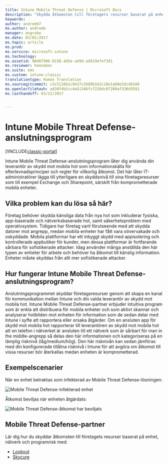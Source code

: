 ```yaml
---
title: Intune Mobile Threat Defense | Microsoft Docs
description: "Skydda åtkomsten till företagets resurser baserat på enhetsrisk."
keywords: 
author: andredm7
ms.author: andredm
manager: angrobe
ms.date: 03/01/2017
ms.topic: article
ms.prod: 
ms.service: microsoft-intune
ms.technology: 
ms.assetid: 08d87906-8158-4d5e-a49d-ad919efef3d1
ms.reviewer: heenamac
ms.suite: ems
ms.custom: intune-classic
translationtype: Human Translation
ms.sourcegitcommit: c3c5126b1c9437c2689b162c28e1a60e5dc4b108
ms.openlocfilehash: ad39f4b2cc4a51346fcf226dc07208af336d3581
ms.lasthandoff: 03/22/2017


---
```


# <a name="intune-mobile-threat-defense-connectors"></a>Intune Mobile Threat Defense-anslutningsprogram

[!INCLUDE[classic-portal](../includes/classic-portal.md)]

Intune Mobile Threat Defense-anslutningsprogram låter dig använda din leverantör av skydd mot mobila hot som informationskälla för efterlevnadsprinciper och regler för villkorlig åtkomst. Det här låter IT-administratörer lägga till ytterligare en skyddsnivå till sina företagsresurser som till exempel Exchange och Sharepoint, särskilt från komprometterade mobila enheter.

## <a name="what-problem-does-this-solve"></a>Vilka problem kan du lösa så här?

Företag behöver skydda känsliga data från nya hot som inkluderar fysiska, app-baserade och nätverksbaserade hot, samt säkerhetsproblem med operativsystem.
Tidigare har företag varit förutseende med att skydda datorer mot angrepp, medan mobila enheter har fått vara oövervakade och oskyddade. Mobila plattformar har ett inbyggt skydd med appisolering och kontrollerade appbutiker för kunder, men dessa plattformar är fortfarande sårbara för sofistikerade attacker. Idag använder många anställda den här typen av enheter för arbete och behöver ha åtkomst till känslig information. Enheter måste skyddas från allt mer sofistikerade attacker.

## <a name="how-the-intune-mobile-threat-defense-connectors-work"></a>Hur fungerar Intune Mobile Threat Defense-anslutningsprogram?

Anslutningsprogrammet skyddar företagsresurser genom att skapa en kanal för kommunikation mellan Intune och din valda leverantör av skydd mot mobila hot. Intune Mobile Threat Defense-partner erbjuder intuitiva program som är enkla att distribuera för mobila enheter och som aktivt skannar och analyserar hotbilden mot enheten för information som de sedan delar med Intune i syfte att rapportera eller orsaka åtgärder. Om en ansluten app för skydd mot mobila hot rapporterar till leverantören av skydd mot mobila hot att en telefon i nätverket är ansluten till ett nätverk som är sårbart för man in the middle-angrepp så delas den här informationen och kategoriseras på en lämplig risknivå (låg/medium/hög). Den här risknivån kan sedan jämföras med din konfigurerade tillåtna risknivå i Intune för att avgöra om åtkomst till vissa resurser bör återkallas medan enheten är komprometterad.

## <a name="sample-scenarios"></a>Exempelscenarier

När en enhet betraktas som infekterad av Mobile Threat Defense-lösningen:

![Mobile Threat Defense-infekterad enhet](../media/mtp/MTD-image-1.png)

Åtkomst beviljas när enheten åtgärdats:

![Mobile Threat Defense-åtkomst har beviljats](../media/mtp/MTD-image-2.png)

## <a name="mobile-threat-defense-partners"></a>Mobile Threat Defense-partner

Lär dig hur du skyddar åtkomsten till företagets resurser baserat på enhet, nätverk och programrisk med:

- [Lookout](https://docs.microsoft.com/intune/deploy-use/lookout-mobile-threat-defense-connector)
- [Skycure](https://docs.microsoft.com/intune/deploy-use/skycure-mobile-threat-defense-connector)
